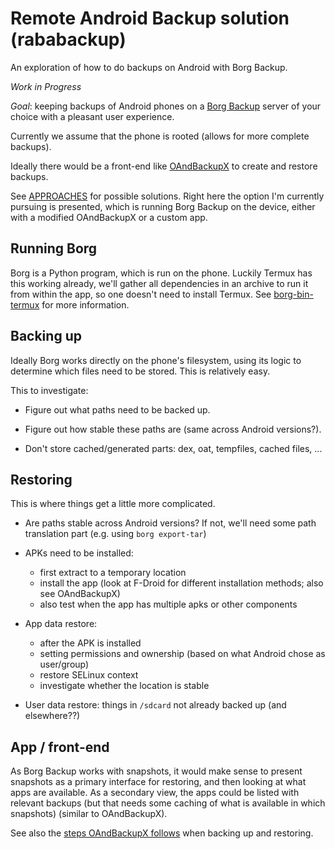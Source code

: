 # Remote Android Backup solution (rababackup)

An exploration of how to do backups on Android with Borg Backup.

_Work in Progress_

_Goal_: keeping backups of Android phones on a [Borg Backup](https://www.borgbackup.org/)
  server of your choice with a pleasant user experience.

Currently we assume that the phone is rooted (allows for more complete backups).

Ideally there would be a front-end like [OAndBackupX](https://github.com/machiav3lli/oandbackupx)
to create and restore backups.

See [APPROACHES](APPROACHES.md) for possible solutions. Right here the option I'm currently
pursuing is presented, which is running Borg Backup on the device, either with a modified
OAndBackupX or a custom app.

## Running Borg

Borg is a Python program, which is run on the phone. Luckily Termux has this working already,
we'll gather all dependencies in an archive to run it from within the app, so one doesn't need
to install Termux. See [borg-bin-termux](borg-bin-termux) for more information.

## Backing up

Ideally Borg works directly on the phone's filesystem, using its logic to determine which files
need to be stored. This is relatively easy.

This to investigate:

- Figure out what paths need to be backed up.

- Figure out how stable these paths are (same across Android versions?).

- Don't store cached/generated parts: dex, oat, tempfiles, cached files, ...


## Restoring

This is where things get a little more complicated.

- Are paths stable across Android versions? If not, we'll need some path translation part
  (e.g. using `borg export-tar`)

- APKs need to be installed:
  - first extract to a temporary location
  - install the app (look at F-Droid for different installation methods; also see OAndBackupX)
  - also test when the app has multiple apks or other components

- App data restore:
  - after the APK is installed
  - setting permissions and ownership (based on what Android chose as user/group)
  - restore SELinux context
  - investigate whether the location is stable

- User data restore: things in `/sdcard` not already backed up (and elsewhere??)


## App / front-end

As Borg Backup works with snapshots, it would make sense to present snapshots as a primary
interface for restoring, and then looking at what apps are available. As a secondary view,
the apps could be listed with relevant backups (but that needs some caching of what is
available in which snapshots) (similar to OAndBackupX).

See also the [steps OAndBackupX follows](OANDBACKUPX.md) when backing up and restoring.

